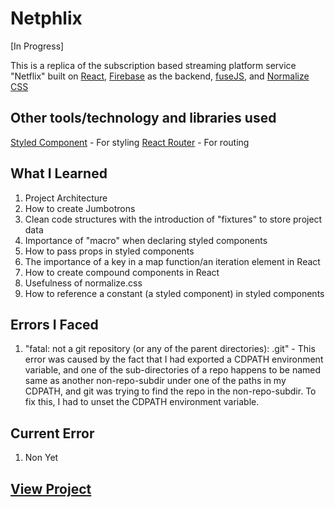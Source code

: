 # Netphlix

 [In Progress]

This is a replica of the subscription based streaming platform service "Netflix" built on [React](https://reactjs.org/),  [Firebase](https://firebase.com/) as the backend, [fuseJS](https://fusejs.io/), and [Normalize CSS](https://necolas.github.io/normalize.css/)

## Other tools/technology and libraries used

 [Styled Component](https://styled-components.com/) - For styling
 [React Router](https://reactrouter.com/) - For routing

## What I Learned

  1. Project Architecture
  2. How to create Jumbotrons
  3. Clean code structures with the introduction of "fixtures" to store project data
  4. Importance of "macro" when declaring styled components
  5. How to pass props in styled components
  6. The importance of a key in a map function/an iteration element in React
  7. How to create compound components in React
  8. Usefulness of normalize.css
  9. How to reference a constant (a styled component) in styled components

## Errors I Faced

  1. "fatal: not a git repository (or any of the parent directories): .git" - This error was caused by the fact that I had exported a CDPATH environment variable, and one of the sub-directories of a repo happens to be named same as another non-repo-subdir under one of the paths in my CDPATH, and git was trying to find the repo in the non-repo-subdir. To fix this, I had to unset the CDPATH environment variable.

## Current Error
  
  1. Non Yet

## [View Project](https://netphlix-yasirgaji.vercel.app/)
